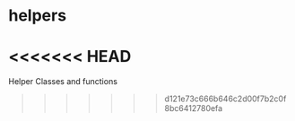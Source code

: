 # helpers
<<<<<<< HEAD
=======
Helper Classes and functions

>>>>>>> d121e73c666b646c2d00f7b2c0f8bc6412780efa
